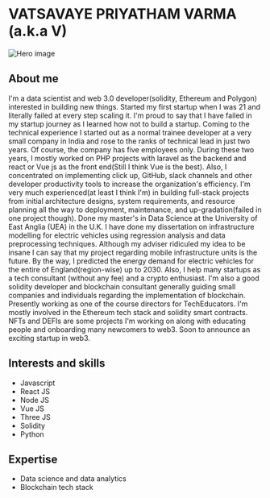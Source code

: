  # VATSAVAYE PRIYATHAM VARMA (a.k.a V)
 ![Hero image](https://github.com/PriyathamVarma/personal-profile/blob/main/METAPRENEUR.gif)
 
 ## About me
 
I'm a data scientist and web 3.0 developer(solidity, Ethereum and Polygon) interested in building new things. Started my first startup when I was 21 and literally failed at every step scaling it. I'm proud to say that I have failed in my startup journey as I learned how not to build a startup. Coming to the technical experience I started out as a normal trainee developer at a very small company in India and rose to the ranks of technical lead in just two years. Of course, the company has five employees only. During these two years, I mostly worked on PHP projects with laravel as the backend and react or Vue js as the front end(Still I think Vue is the best). Also, I concentrated on implementing click up, GitHub, slack channels and other developer productivity tools to increase the organization's efficiency. 
I'm very much experienced(at least I think I'm) in building full-stack projects from initial architecture designs, system requirements, and resource planning all the way to deployment, maintenance, and up-gradation(failed in one project though).
Done my master's in Data Science at the University of East Anglia (UEA) in the U.K. I have done my dissertation on infrastructure modelling for electric vehicles using regression analysis and data preprocessing techniques. Although my adviser ridiculed my idea to be insane I can say that my project regarding mobile infrastructure units is the future. By the way, I predicted the energy demand for electric vehicles for the entire of England(region-wise) up to 2030. 
Also, I help many startups as a tech consultant (without any fee) and a crypto enthusiast. I'm also a good solidity developer and blockchain consultant generally guiding small companies and individuals regarding the implementation of blockchain. 
Presently working as one of the course directors for TechEducators. I'm mostly involved in the Ethereum tech stack and solidity smart contracts. NFTs and DEFIs are some projects I'm working on along with educating people and onboarding many newcomers to web3. Soon to announce an exciting startup in web3.
 
 ## Interests and skills
 
 * Javascript
 * React JS
 * Node JS
 * Vue JS
 * Three JS
 * Solidity
 * Python
 
 
 ## Expertise
 
 * Data science and data analytics
 * Blockchain tech stack
